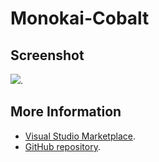 # Monokai-Cobalt



## Screenshot
![](https://raw.githubusercontent.com/gerane/VSCodeThemes/master/gerane.Theme-Monokai-Cobalt/screenshot.png).


## More Information
* [Visual Studio Marketplace](https://marketplace.visualstudio.com/items/gerane.Theme-Monokai-Cobalt).
* [GitHub repository](https://github.com/gerane/VSCodeThemes).
